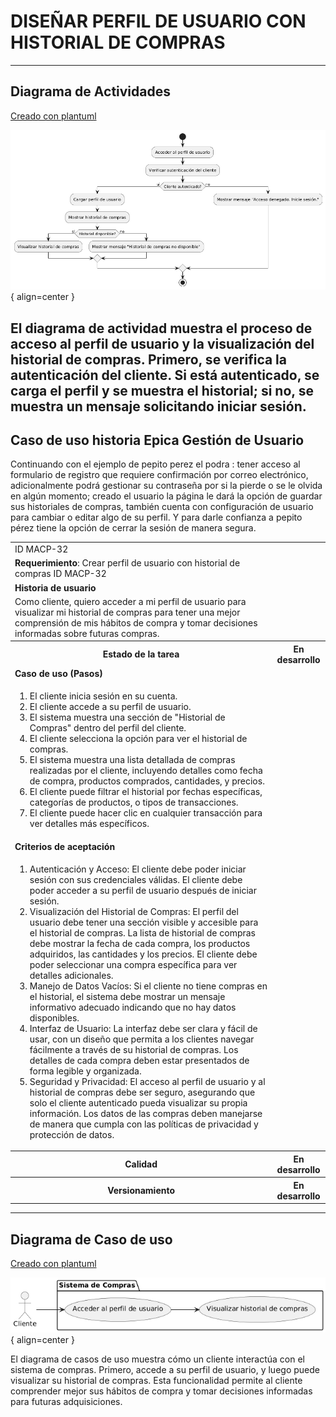 # DISEÑAR PERFIL DE USUARIO CON HISTORIAL DE COMPRAS

------
## Diagrama de Actividades
[Creado con plantuml](https://plantuml.com/es/)

![Image title](./assets/images/macp-32.png){ align=center }

El diagrama de actividad muestra el proceso de acceso al perfil de usuario y la visualización del historial de compras. Primero, se verifica la autenticación del cliente. Si está autenticado, se carga el perfil y se muestra el historial; si no, se muestra un mensaje solicitando iniciar sesión.
---
###

## Caso de uso historia Epica Gestión de Usuario 
Continuando con el ejemplo de pepito perez el podra : tener acceso al formulario de registro que requiere confirmación por correo electrónico, adicionalmente podrá gestionar su contraseña por si la pierde o se le olvida en algún momento; creado el usuario la página le dará la opción de guardar sus historiales de compras, también cuenta con configuración de usuario para cambiar o editar algo de su perfil. Y para darle confianza a pepito pérez tiene la opción de cerrar la sesión de manera segura.

<table id="customers">
  <tr class="idtext principal">
    <td>ID MACP-32</td>
  </tr>
  <tr class="single text">
    <td><strong>Requerimiento</strong>: Crear perfil de usuario con historial de compras ID MACP-32</td>
  </tr>
  <tr class="single gray">
    <td><strong>Historia de usuario</strong></td>
  </tr>
  <tr class="single text">
    <td>Como cliente, quiero acceder a mi perfil de usuario para visualizar mi historial de compras para tener una mejor comprensión de mis hábitos de compra y tomar decisiones informadas sobre futuras compras.</td>
  </tr>
  <tr class="duo">
    <th class="gray"><strong>Estado de la tarea</strong></th>
    <th>En desarrollo</th>
  </tr>
  <tr class="single gray">
    <td><strong>Caso de uso (Pasos)</strong></td>
  </tr>
  <tr class="single text">
    <td>
        <ol>
            <li>El cliente inicia sesión en su cuenta.</li>
            <li>El cliente accede a su perfil de usuario.</li>
            <li>El sistema muestra una sección de "Historial de Compras" dentro del perfil del cliente.</li>
            <li>El cliente selecciona la opción para ver el historial de compras.</li>
            <li>El sistema muestra una lista detallada de compras realizadas por el cliente, incluyendo detalles como fecha de compra, productos comprados, cantidades, y precios.</li>
            <li>El cliente puede filtrar el historial por fechas específicas, categorías de productos, o tipos de transacciones.</li>
             <li>El cliente puede hacer clic en cualquier transacción para ver detalles más específicos.</li>
  </tr>
  <tr class="single gray">
    <td><strong>Criterios de aceptación</strong></td>
  </tr>
  <tr class="single text">
    <td>
        <ol>
                  <li>Autenticación y Acceso: El cliente debe poder iniciar sesión con sus credenciales válidas. El cliente debe poder acceder a su perfil de usuario después de iniciar sesión.</li>
                  <li>Visualización del Historial de Compras: El perfil del usuario debe tener una sección visible y accesible para el historial de compras. La lista de historial de compras debe mostrar la fecha de cada compra, los productos adquiridos, las cantidades y los precios. El cliente debe poder seleccionar una compra específica para ver detalles adicionales.</li>
                  <li>Manejo de Datos Vacíos: Si el cliente no tiene compras en el historial, el sistema debe mostrar un mensaje informativo adecuado indicando que no hay datos disponibles.</li>
                  <li>Interfaz de Usuario: La interfaz debe ser clara y fácil de usar, con un diseño que permita a los clientes navegar fácilmente a través de su historial de compras. Los detalles de cada compra deben estar presentados de forma legible y organizada.</li>
                  <li>Seguridad y Privacidad: El acceso al perfil de usuario y al historial de compras debe ser seguro, asegurando que solo el cliente autenticado pueda visualizar su propia información. Los datos de las compras deben manejarse de manera que cumpla con las políticas de privacidad y protección de datos.</li>
  </tr>
 <tr class="duo">
    <th class="gray"><strong>Calidad</strong></th>
    <th>En desarrollo</th>
  </tr>
  <tr class="duo">
    <th class="gray"><strong>Versionamiento</strong></th>
    <th>En desarrollo</th>
  </tr>
</table>



---
## Diagrama de Caso de uso
[Creado con plantuml](https://plantuml.com/es/)

![Image title](./assets/images/DIAGRAMAS%20DE%20CASO%20DE%20USO/CASO32.png){ align=center }

El diagrama de casos de uso muestra cómo un cliente interactúa con el sistema de compras. Primero, accede a su perfil de usuario, y luego puede visualizar su historial de compras. Esta funcionalidad permite al cliente comprender mejor sus hábitos de compra y tomar decisiones informadas para futuras adquisiciones.
